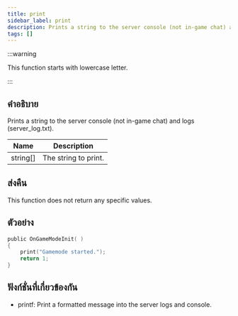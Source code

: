 ```yaml
---
title: print
sidebar_label: print
description: Prints a string to the server console (not in-game chat) and logs (server_log.
tags: []
---
```


:::warning

This function starts with lowercase letter.

:::

## คำอธิบาย

Prints a string to the server console (not in-game chat) and logs (server_log.txt).

| Name     | Description          |
| -------- | -------------------- |
| string[] | The string to print. |

## ส่งคืน

This function does not return any specific values.

## ตัวอย่าง

```c
public OnGameModeInit( )
{
    print("Gamemode started.");
    return 1;
}
```

## ฟังก์ชั่นที่เกี่ยวข้องกัน

- printf: Print a formatted message into the server logs and console.
